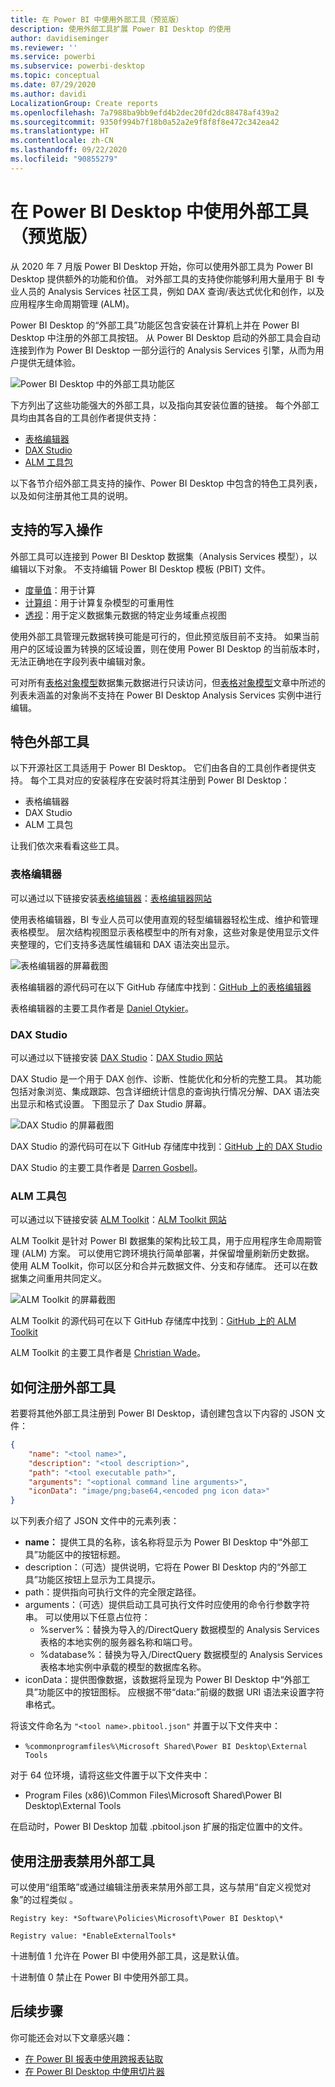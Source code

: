 ```yaml
---
title: 在 Power BI 中使用外部工具（预览版）
description: 使用外部工具扩展 Power BI Desktop 的使用
author: davidiseminger
ms.reviewer: ''
ms.service: powerbi
ms.subservice: powerbi-desktop
ms.topic: conceptual
ms.date: 07/29/2020
ms.author: davidi
LocalizationGroup: Create reports
ms.openlocfilehash: 7a7988ba9bb9efd4b2dec20fd2dc88478af439a2
ms.sourcegitcommit: 9350f994b7f18b0a52a2e9f8f8f8e472c342ea42
ms.translationtype: HT
ms.contentlocale: zh-CN
ms.lasthandoff: 09/22/2020
ms.locfileid: "90855279"
---
```

# <a name="using-external-tools-in-power-bi-desktop-preview"></a>在 Power BI Desktop 中使用外部工具（预览版）

从 2020 年 7 月版 Power BI Desktop 开始，你可以使用外部工具为 Power BI Desktop 提供额外的功能和价值。 对外部工具的支持使你能够利用大量用于 BI 专业人员的 Analysis Services 社区工具，例如 DAX 查询/表达式优化和创作，以及应用程序生命周期管理 (ALM)。

Power BI Desktop 的“外部工具”功能区包含安装在计算机上并在 Power BI Desktop 中注册的外部工具按钮。 从 Power BI Desktop 启动的外部工具会自动连接到作为 Power BI Desktop 一部分运行的 Analysis Services 引擎，从而为用户提供无缝体验。

![Power BI Desktop 中的外部工具功能区](media/desktop-external-tools/desktop-external-tools-01.png)

下方列出了这些功能强大的外部工具，以及指向其安装位置的链接。 每个外部工具均由其各自的工具创作者提供支持：

* [表格编辑器](https://tabulareditor.com/)
* [DAX Studio](https://daxstudio.org)
* [ALM 工具包](http://alm-toolkit.com)


以下各节介绍外部工具支持的操作、Power BI Desktop 中包含的特色工具列表，以及如何注册其他工具的说明。

## <a name="supported-write-operations"></a>支持的写入操作

外部工具可以连接到 Power BI Desktop 数据集（Analysis Services 模型），以编辑以下对象。 不支持编辑 Power BI Desktop 模板 (PBIT) 文件。

* [度量值](/analysis-services/tabular-models/measures-ssas-tabular)：用于计算
* [计算组](/analysis-services/tabular-models/calculation-groups)：用于计算复杂模型的可重用性
* [透视](/analysis-services/tabular-models/perspectives-ssas-tabular)：用于定义数据集元数据的特定业务域重点视图

使用外部工具管理元数据转换可能是可行的，但此预览版目前不支持。 如果当前用户的区域设置为转换的区域设置，则在使用 Power BI Desktop 的当前版本时，无法正确地在字段列表中编辑对象。 

可对所有[表格对象模型](/analysis-services/tom/introduction-to-the-tabular-object-model-tom-in-analysis-services-amo)数据集元数据进行只读访问，但[表格对象模型](/analysis-services/tom/introduction-to-the-tabular-object-model-tom-in-analysis-services-amo)文章中所述的列表未涵盖的对象尚不支持在 Power BI Desktop Analysis Services 实例中进行编辑。


## <a name="featured-external-tools"></a>特色外部工具

以下开源社区工具适用于 Power BI Desktop。 它们由各自的工具创作者提供支持。 每个工具对应的安装程序在安装时将其注册到 Power BI Desktop：

* 表格编辑器
* DAX Studio
* ALM 工具包

让我们依次来看看这些工具。

### <a name="tabular-editor"></a>表格编辑器

可以通过以下链接安装[表格编辑器](https://tabulareditor.com/)：[表格编辑器网站](https://tabulareditor.com/)

使用表格编辑器，BI 专业人员可以使用直观的轻型编辑器轻松生成、维护和管理表格模型。 层次结构视图显示表格模型中的所有对象，这些对象是使用显示文件夹整理的，它们支持多选属性编辑和 DAX 语法突出显示。

![表格编辑器的屏幕截图](media/desktop-external-tools/desktop-external-tools-02.png)

表格编辑器的源代码可在以下 GitHub 存储库中找到：[GitHub 上的表格编辑器](https://github.com/otykier/TabularEditor)

表格编辑器的主要工具作者是 [Daniel Otykier](https://www.linkedin.com/in/daniel-otykier-2231876)。


### <a name="dax-studio"></a>DAX Studio

可以通过以下链接安装 [DAX Studio](https://daxstudio.org)：[DAX Studio 网站](https://daxstudio.org)

DAX Studio 是一个用于 DAX 创作、诊断、性能优化和分析的完整工具。 其功能包括对象浏览、集成跟踪、包含详细统计信息的查询执行情况分解、DAX 语法突出显示和格式设置。 下图显示了 Dax Studio 屏幕。 

![DAX Studio 的屏幕截图](media/desktop-external-tools/desktop-external-tools-03.png)

DAX Studio 的源代码可在以下 GitHub 存储库中找到：[GitHub 上的 DAX Studio](https://github.com/DaxStudio/DaxStudio)

DAX Studio 的主要工具作者是 [Darren Gosbell](https://www.linkedin.com/in/darrengosbell)。

### <a name="alm-toolkit"></a>ALM 工具包

可以通过以下链接安装 [ALM Toolkit](http://alm-toolkit.com)：[ALM Toolkit 网站](http://alm-toolkit.com)

ALM Toolkit 是针对 Power BI 数据集的架构比较工具，用于应用程序生命周期管理 (ALM) 方案。 可以使用它跨环境执行简单部署，并保留增量刷新历史数据。 使用 ALM Toolkit，你可以区分和合并元数据文件、分支和存储库。 还可以在数据集之间重用共同定义。

![ALM Toolkit 的屏幕截图](media/desktop-external-tools/desktop-external-tools-04.png)

ALM Toolkit 的源代码可在以下 GitHub 存储库中找到：[GitHub 上的 ALM Toolkit](https://github.com/microsoft/analysis-services)

ALM Toolkit 的主要工具作者是 [Christian Wade](https://www.linkedin.com/in/christianwade1)。


## <a name="how-to-register-external-tools"></a>如何注册外部工具

若要将其他外部工具注册到 Power BI Desktop，请创建包含以下内容的 JSON 文件：

```json
{
    "name": "<tool name>",
    "description": "<tool description>",
    "path": "<tool executable path>",
    "arguments": "<optional command line arguments>",
    "iconData": "image/png;base64,<encoded png icon data>"
}
```

以下列表介绍了 JSON 文件中的元素列表：
 
* **name：** 提供工具的名称，该名称将显示为 Power BI Desktop 中“外部工具”功能区中的按钮标题。
* description：（可选）提供说明，它将在 Power BI Desktop 内的“外部工具”功能区按钮上显示为工具提示。
* path：提供指向可执行文件的完全限定路径。
* arguments：（可选）提供启动工具可执行文件时应使用的命令行参数字符串。 可以使用以下任意占位符：
    * %server%：替换为导入的/DirectQuery 数据模型的 Analysis Services 表格的本地实例的服务器名称和端口号。
    * %database%：替换为导入/DirectQuery 数据模型的 Analysis Services 表格本地实例中承载的模型的数据库名称。
* iconData：提供图像数据，该数据将呈现为 Power BI Desktop 中“外部工具”功能区中的按钮图标。 应根据不带“data:”前缀的数据 URI 语法来设置字符串格式。
 
将该文件命名为 `"<tool name>.pbitool.json"` 并置于以下文件夹中：

* `%commonprogramfiles%\Microsoft Shared\Power BI Desktop\External Tools`

对于 64 位环境，请将这些文件置于以下文件夹中：

* Program Files (x86)\Common Files\Microsoft Shared\Power BI Desktop\External Tools

在启动时，Power BI Desktop 加载 .pbitool.json 扩展的指定位置中的文件。

## <a name="disabling-external-tools-using-the-registry"></a>使用注册表禁用外部工具

可以使用“组策略”或通过编辑注册表来禁用外部工具，这与禁用“自定义视觉对象”的过程类似 。

    Registry key: *Software\Policies\Microsoft\Power BI Desktop\*

    Registry value: *EnableExternalTools*

十进制值 1 允许在 Power BI 中使用外部工具，这是默认值。

十进制值 0 禁止在 Power BI 中使用外部工具。


## <a name="next-steps"></a>后续步骤

你可能还会对以下文章感兴趣：

* [在 Power BI 报表中使用跨报表钻取](desktop-cross-report-drill-through.md)
* [在 Power BI Desktop 中使用切片器](../visuals/power-bi-visualization-slicers.md)